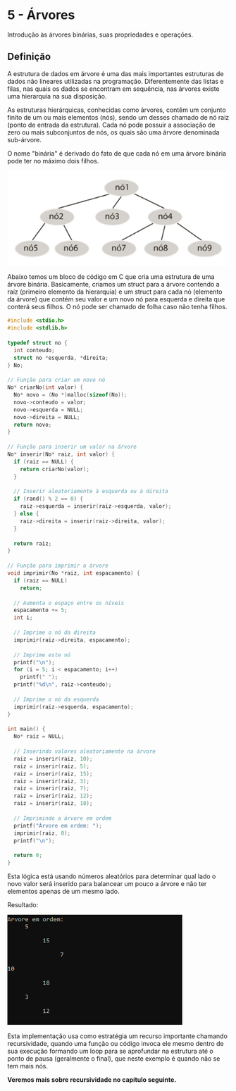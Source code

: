 # 5 - Árvores

Introdução às árvores binárias, suas propriedades e operações.

## Definição

A estrutura de dados em árvore é uma das mais importantes estruturas de dados não lineares utilizadas na programação. Diferentemente das listas e filas, nas quais os dados se encontram em sequência, nas árvores existe uma hierarquia na sua disposição.

As estruturas hierárquicas, conhecidas como árvores, contêm um conjunto finito de um ou mais elementos (nós), sendo um desses chamado de nó raiz
(ponto de entrada da estrutura). Cada nó pode possuir a associação de zero ou mais subconjuntos de nós, os quais são uma árvore denominada sub-árvore.

O nome "binária" é derivado do fato de que cada nó em uma árvore binária pode ter no máximo dois filhos.

![Example1](https://github.com/VitorHugoAntunes/Data_Structure_Learning/blob/main/Assets/DS1_BinaryTree_Exemplo1.png?raw=true)

Abaixo temos um bloco de código em C que cria uma estrutura de uma árvore binária. Basicamente, criamos um struct para a árvore contendo a raíz (primeiro elemento da hierarquia) e um struct para cada nó (elemento da árvore) que contém seu valor e um novo nó para esquerda e direita que conterá seus filhos. O nó pode ser chamado de folha caso não tenha filhos.

```c
#include <stdio.h>
#include <stdlib.h>

typedef struct no {
  int conteudo;
  struct no *esquerda, *direita;
} No;

// Função para criar um novo nó
No* criarNo(int valor) {
  No* novo = (No *)malloc(sizeof(No));
  novo->conteudo = valor;
  novo->esquerda = NULL;
  novo->direita = NULL;
  return novo;
}

// Função para inserir um valor na árvore
No* inserir(No* raiz, int valor) {
  if (raiz == NULL) {
    return criarNo(valor);
  }

  // Inserir aleatoriamente à esquerda ou à direita
  if (rand() % 2 == 0) {
    raiz->esquerda = inserir(raiz->esquerda, valor);
  } else {
    raiz->direita = inserir(raiz->direita, valor);
  }

  return raiz;
}

// Função para imprimir a árvore
void imprimir(No *raiz, int espacamento) {
  if (raiz == NULL)
    return;

  // Aumenta o espaço entre os níveis
  espacamento += 5;
  int i;

  // Imprime o nó da direita
  imprimir(raiz->direita, espacamento);

  // Imprime este nó
  printf("\n");
  for (i = 5; i < espacamento; i++)
    printf(" ");
  printf("%d\n", raiz->conteudo);

  // Imprime o nó da esquerda
  imprimir(raiz->esquerda, espacamento);
}

int main() {
  No* raiz = NULL;

  // Inserindo valores aleatoriamente na árvore
  raiz = inserir(raiz, 10);
  raiz = inserir(raiz, 5);
  raiz = inserir(raiz, 15);
  raiz = inserir(raiz, 3);
  raiz = inserir(raiz, 7);
  raiz = inserir(raiz, 12);
  raiz = inserir(raiz, 18);

  // Imprimindo a árvore em ordem
  printf("Árvore em ordem: ");
  imprimir(raiz, 0);
  printf("\n");

  return 0;
}
```

Esta lógica está usando números aleatórios para determinar qual lado o novo valor será inserido para balancear um pouco a árvore e não ter elementos apenas de um mesmo lado.

Resultado:

![Example2](https://github.com/VitorHugoAntunes/Data_Structure_Learning/blob/main/Assets/DS1_BinaryTree_Exemplo2.png?raw=true)

Esta implementação usa como estratégia um recurso importante chamando recursividade, quando uma função ou código invoca ele mesmo dentro de sua execução formando um loop para se aprofundar na estrutura até o ponto de pausa (geralmente o final), que neste exemplo é quando não se tem mais nós.

**Veremos mais sobre recursividade no capítulo seguinte.**

